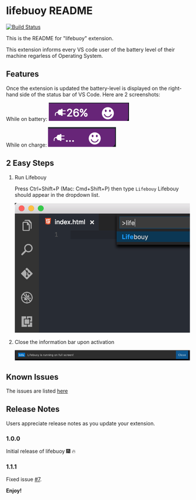 # lifebuoy README

[![Build Status](https://semaphoreci.com/api/v1/stanmd/lifesaver/branches/master/badge.svg)](https://semaphoreci.com/stanmd/lifesaver)

This is the README for "lifebuoy" extension.

This extension informs every VS code user of the battery level of their machine regarless of Operating System.

## Features

Once the extension is updated the battery-level is displayed on the right-hand side of the status bar of VS Code. Here are 2 screenshots:

While on battery:
![Lifebouy screenshot](images/battery_level.png)

While on charge:
![Lifebouy screenshot1](images/battery_charging.png)


## 2 Easy Steps

1. Run Lifebouy

    Press Ctrl+Shift+P (Mac: Cmd+Shift+P) then type `Lifebouy` Lifebouy should appear in the dropdown list.

    ![Activating Lifebouy screenshot](images/activating_lifebouy.png)

2. Close the information bar upon activation

    ![Lifebouy Activation message](images/activation_message.png)

<!--## Requirements
-->

<!--
Next release
## Extension Settings

Include if your extension adds any VS Code settings through the `contributes.configuration` extension point.

For example:

This extension contributes the following settings:

* `myExtension.enable`: enable/disable this extension
* `myExtension.thing`: set to `blah` to do something
-->

## Known Issues

The issues are listed [here](https://github.com/NdagiStanley/lifebuoy/issues)

## Release Notes

Users appreciate release notes as you update your extension.

### 1.0.0

Initial release of lifebuoy :fireworks: :fire:


### 1.1.1

Fixed issue [#7](https://github.com/NdagiStanley/lifebuoy/issues/7).

<!--
### 1.1.0

Added features X, Y, and Z.
-->

**Enjoy!**